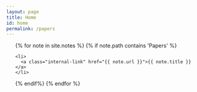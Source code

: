 ```yaml
---
layout: page
title: Home
id: home
permalink: /papers
---
```




<ul>
  {% for note in site.notes  %}
  {% if note.path contains 'Papers' %}
  
    <li>
      <a class="internal-link" href="{{ note.url }}">{{ note.title }}</a>
    </li>
  {% endif%}
  {% endfor %}  
 
</ul>

<style>
  .wrapper {
    max-width: 46em;
  }
</style>
